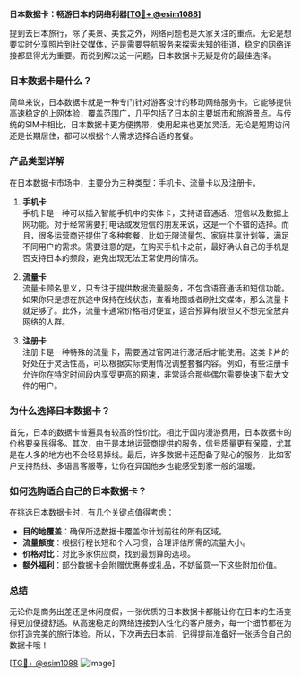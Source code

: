 **日本数据卡：畅游日本的网络利器[[TG💪+ @esim1088](https://t.me/s/esim1088)]**

提到去日本旅行，除了美景、美食之外，网络问题也是大家关注的重点。无论是想要实时分享照片到社交媒体，还是需要导航服务来探索未知的街道，稳定的网络连接都显得尤为重要。而说到解决这一问题，日本数据卡无疑是你的最佳选择。

### 日本数据卡是什么？

简单来说，日本数据卡就是一种专门针对游客设计的移动网络服务卡。它能够提供高速稳定的上网体验，覆盖范围广，几乎包括了日本的主要城市和旅游景点。与传统的SIM卡相比，日本数据卡更方便携带，使用起来也更加灵活。无论是短期访问还是长期居住，都可以根据个人需求选择合适的套餐。

### 产品类型详解

在日本数据卡市场中，主要分为三种类型：手机卡、流量卡以及注册卡。

1. **手机卡**  
   手机卡是一种可以插入智能手机中的实体卡，支持语音通话、短信以及数据上网功能。对于经常需要打电话或发短信的朋友来说，这是一个不错的选择。而且，很多运营商还提供了多种套餐，比如无限流量包、家庭共享计划等，满足不同用户的需求。需要注意的是，在购买手机卡之前，最好确认自己的手机是否支持日本的频段，避免出现无法正常使用的情况。

2. **流量卡**  
   流量卡顾名思义，只专注于提供数据流量服务，不包含语音通话和短信功能。如果你只是想在旅途中保持在线状态，查看地图或者刷社交媒体，那么流量卡就足够了。此外，流量卡通常价格相对便宜，适合预算有限但又不想完全放弃网络的人群。

3. **注册卡**  
   注册卡是一种特殊的流量卡，需要通过官网进行激活后才能使用。这类卡片的好处在于灵活性高，可以根据实际使用情况调整套餐内容。例如，有些注册卡允许你在特定时间段内享受更高的网速，非常适合那些偶尔需要快速下载大文件的用户。

### 为什么选择日本数据卡？

首先，日本的数据卡普遍具有较高的性价比。相比于国内漫游费用，日本数据卡的价格要亲民得多。其次，由于是本地运营商提供的服务，信号质量更有保障，尤其是在人多的地方也不会轻易掉线。最后，许多数据卡还配备了贴心的服务，比如客户支持热线、多语言客服等，让你在异国他乡也能感受到家一般的温暖。

### 如何选购适合自己的日本数据卡？

在挑选日本数据卡时，有几个关键点值得考虑：

- **目的地覆盖**：确保所选数据卡覆盖你计划前往的所有区域。
- **流量额度**：根据行程长短和个人习惯，合理评估所需的流量大小。
- **价格对比**：对比多家供应商，找到最划算的选项。
- **额外福利**：部分数据卡会附赠优惠券或礼品，不妨留意一下这些附加价值。

### 总结

无论你是商务出差还是休闲度假，一张优质的日本数据卡都能让你在日本的生活变得更加便捷舒适。从高速稳定的网络连接到人性化的客户服务，每一个细节都在为你打造完美的旅行体验。所以，下次再去日本前，记得提前准备好一张适合自己的数据卡哦！

[[TG💪+ @esim1088](https://t.me/s/esim1088) ![Image](https://i.postimg.cc/4NQfJmqS/Snipaste-2025-05-13-00-14-12.png)]